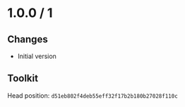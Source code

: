 # 1.0.0 / 1

## Changes

- Initial version

## Toolkit

Head position: `d51eb802f4deb55eff32f17b2b180b27028f110c`
